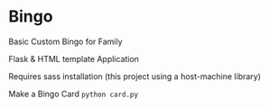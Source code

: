 # Bingo
Basic Custom Bingo for Family

Flask & HTML template Application

Requires sass installation (this project using a host-machine library)

Make a Bingo Card
```python card.py```



